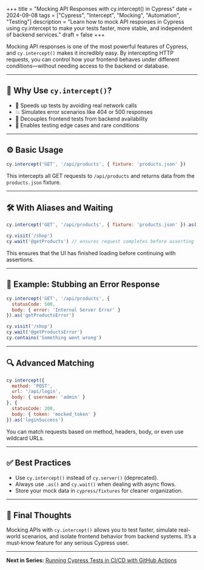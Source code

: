 +++
title = "Mocking API Responses with cy.intercept() in Cypress"
date = 2024-09-08
tags = ["Cypress", "Intercept", "Mocking", "Automation", "Testing"]
description = "Learn how to mock API responses in Cypress using cy.intercept to make your tests faster, more stable, and independent of backend services."
draft = false
+++

Mocking API responses is one of the most powerful features of Cypress, and `cy.intercept()` makes it incredibly easy. By intercepting HTTP requests, you can control how your frontend behaves under different conditions—without needing access to the backend or database.

---

## 🧠 Why Use `cy.intercept()`?

- 🚀 Speeds up tests by avoiding real network calls
- 💥 Simulates error scenarios like 404 or 500 responses
- 🔄 Decouples frontend tests from backend availability
- 🧪 Enables testing edge cases and rare conditions

---

## ⚙️ Basic Usage

```javascript
cy.intercept('GET', '/api/products', { fixture: 'products.json' })
```

This intercepts all GET requests to `/api/products` and returns data from the `products.json` fixture.

---

## 🛠️ With Aliases and Waiting

```javascript
cy.intercept('GET', '/api/products', { fixture: 'products.json' }).as('getProducts')

cy.visit('/shop')
cy.wait('@getProducts') // ensures request completes before asserting
```

This ensures that the UI has finished loading before continuing with assertions.

---

## 🧪 Example: Stubbing an Error Response

```javascript
cy.intercept('GET', '/api/products', {
  statusCode: 500,
  body: { error: 'Internal Server Error' }
}).as('getProductsError')

cy.visit('/shop')
cy.wait('@getProductsError')
cy.contains('Something went wrong')
```

---

## 🔍 Advanced Matching

```javascript
cy.intercept({
  method: 'POST',
  url: '/api/login',
  body: { username: 'admin' }
}, {
  statusCode: 200,
  body: { token: 'mocked_token' }
}).as('loginSuccess')
```

You can match requests based on method, headers, body, or even use wildcard URLs.

---

## ✅ Best Practices

- Use `cy.intercept()` instead of `cy.server()` (deprecated).
- Always use `.as()` and `cy.wait()` when dealing with async flows.
- Store your mock data in `cypress/fixtures` for cleaner organization.

---

## 🚀 Final Thoughts

Mocking APIs with `cy.intercept()` allows you to test faster, simulate real-world scenarios, and isolate frontend behavior from backend systems. It’s a must-know feature for any serious Cypress user.

---

**Next in Series:** [Running Cypress Tests in CI/CD with GitHub Actions](/posts/cypress-ci-cd-github-actions/)
